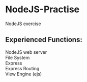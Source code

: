 # NodeJS-Practise
NodeJS exercise  
  
## Experienced Functions: ##
NodeJS web server  
File System  
Express  
Express Routing  
View Engine (ejs)  
